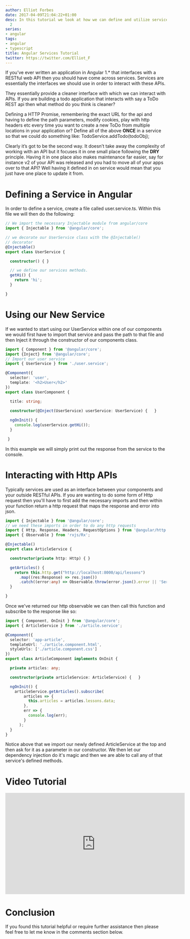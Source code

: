 ```yaml
---
author: Elliot Forbes
date: 2017-04-09T21:04:22+01:00
desc: In this tutorial we look at how we can define and utilize services within Angular
  2
series:
- angular
tags:
- angular
- typescript
title: Angular Services Tutorial
twitter: https://twitter.com/Elliot_F
---
```


If you’ve ever written an application in Angular 1.* that interfaces with a RESTful web API then you should have come across services. Services are essentially the interfaces we should use in order to interact with these APIs. 


They essentially provide a cleaner interface with which we can interact with APIs. If you are building a todo application that interacts with say a ToDo REST api then what method do you think is cleaner?


Defining a HTTP Promise, remembering the exact URL for the api and having to define the path parameters, modify cookies, play with http headers etc every time you want to create a new ToDo from multiple locations in your application or?
Define all of the above **ONCE** in a service so that we could do something like: TodoService.addTodo(todoObj);


Clearly it’s got to be the second way. It doesn’t take away the complexity of working with an API but it focuses it in one small place following the **DRY** principle. Having it in one place also makes maintenance far easier, say for instance v2 of your API was released and you had to move all of your apps over to that API? Well having it defined in on service would mean that you just have one place to update it from.


# Defining a Service in Angular


In order to define a service, create a file called user.service.ts. Within this file we will then do the following:


```ts
// We import the necessary Injectable module from angular/core
import { Injectable } from '@angular/core';

// we decorate our UserService class with the @Injectable()
// decorator
@Injectable()
export class UserService {

  constructor() { }

  // we define our services methods. 
  getHi() {
    return 'hi';
  }

}
```

# Using our New Service

If we wanted to start using our UserService within one of our components we would first have to import that service and pass the path to that file and then Inject it through the constructor of our components class.

```ts
import { Component } from '@angular/core';
import {Inject} from '@angular/core';
// Import our user service
import { UserService } from './user.service';

@Component({
  selector: 'user',
  template: '<h2>User</h2>'
})
export class UserComponent {

  title: string;

  constructor(@Inject(UserService) userService: UserService) {   }
  
  ngOnInit() {
    console.log(userService.getHi());
  }

 }
```

In this example we will simply print out the response from the service to the console.

# Interacting with Http APIs

Typically services are used as an interface between your components and your outside RESTful APIs. If you are wanting to do some form of Http request then you'll have to first add the necessary imports and then within your function return a http request that maps the response and error into json.

```ts
import { Injectable } from '@angular/core';
// we need these imports in order to do any http requests
import { Http, Response, Headers, RequestOptions } from '@angular/http';
import { Observable } from 'rxjs/Rx';

@Injectable()
export class ArticleService {

  constructor(private http: Http) { }

  getArticles() {
    return this.http.get("http://localhost:8000/api/lessons")
      .map((res:Response) => res.json())
      .catch((error:any) => Observable.throw(error.json().error || 'Server Error'));
  }

}
```

Once we've returned our http observable we can then call this function and subscribe to the response like so:

```ts
import { Component, OnInit } from '@angular/core';
import { ArticleService } from './article.service';

@Component({
  selector: 'app-article',
  templateUrl: './article.component.html',
  styleUrls: ['./article.component.css']
})
export class ArticleComponent implements OnInit {

  private articles: any;

  constructor(private articleService: ArticleService) {   }

  ngOnInit() { 
    articleService.getArticles().subscribe(
        articles => {
          this.articles = articles.lessons.data;
        },
        err => {
          console.log(err);
        }
      );
  }
}
```

Notice above that we import our newly defined ArticleService at the top and then ask for it as a parameter in our constructor. We then let our dependency injection do it's magic and then we are able to call any of that service's defined methods.

# Video Tutorial

<iframe width="560" height="315" src="https://www.youtube.com/embed/RJHNe1x5ov4" frameborder="0" allowfullscreen></iframe>

# Conclusion

If you found this tutorial helpful or require further assistance then please feel free to let me know in the comments section below.